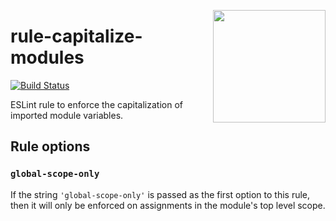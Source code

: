 <a href="http://hapijs.com"><img src="https://raw.githubusercontent.com/hapijs/assets/master/images/family.png" width="180px" align="right" /></a>

# rule-capitalize-modules

[![Build Status](https://travis-ci.org/hapijs/rule-capitalize-modules.svg?branch=master)](https://travis-ci.org/hapijs/rule-capitalize-modules)

ESLint rule to enforce the capitalization of imported module variables.

## Rule options

### `global-scope-only`

If the string `'global-scope-only'` is passed as the first option to this rule,
then it will only be enforced on assignments in the module's top level scope.
